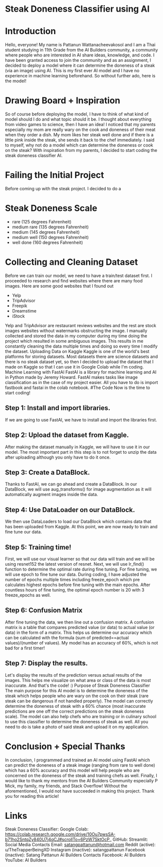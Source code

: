 # Steak Doneness Classifier using AI
# Introduction
Hello, everyone! My name is Pattanun Wattanacheevakosol and I am a Thai student studying in 11th Grade from the AI Builders community, a community where people who are interested in AI share ideas, knowledge, and code. I have been granted access to join the community and as an assignment, I decided to deploy a model where it can determine the doneness of a steak (via an image) using AI. This is my first ever AI model and I have no experience in machine learning beforehand. So without further ado, here is the model!
# Drawing Board + Inspiration
So of course before deploying the model, I have to think of what kind of model should I do and what topic should it be. I thought about everything from video games to science, then I have an idea! I noticed that my parents especially my mom are really wary on the cook and doneness of their meat when they order a dish. My mom likes her steak well done and if there is a little pink inside the steak, she sends it back to the chef immediately. I said to myself, why not do a model which can determine the doneness or cook on the steak? With inspiration from my parents, I decided to start coding the steak doneness classifier AI.
# Failing the Initial Project
Before coming up with the steak project. I decided to do a 
# Steak Doneness Scale
- rare (125 degrees Fahrenheit)
- medium rare (135 degrees Fahrenheit)
- medium (145 degrees Fahrenheit)
- medium well (150 degrees Fahrenheit)
- well done (160 degrees Fahrenheit)

# Collecting and Cleaning Dataset
Before we can train our model, we need to have a train/test dataset first. I proceeded to research and find websites where there are many food images. Here are some good websites that I found out
- Yelp
- TripAdvisor
- Freepik
- Dreamstime
- iStock 

Yelp and TripAdvisor are restaurant reviews websites and the rest are stock images websites without watermarks obstructing the image. I manually collected and stored the data in my computer during my time doing the project which resulted in some ambiguous images. This results in me constantly cleaning the data multiple times and doing so every time I modify the dataset.
Uploading Data on Kaggle
Kaggle is one of the world's best platforms for storing datasets. Most datasets there are science datasets and there is no steak dataset yet, so then I decided to upload the dataset that I made on Kaggle so that I can use it in Google Colab while I'm coding. Machine Learning with FastAI FastAI is a library for machine learning and AI in Python made by Jeremy Howard. FastAI makes tasks like image classification as in the case of my project easier. All you have to do is import fastbook and fastai in the colab notebook.
#The Code
Now is the time to start coding!
## Step 1: Install and import libraries.
If we are going to use FastAI, we have to install and import the libraries first.
## Step 2: Upload the dataset from Kaggle.
After making the dataset manually in Kaggle, we will have to use it in our model. The most important part in this step is to not forget to unzip the data after uploading although you only have to do it once.
## Step 3: Create a DataBlock.
Thanks to FastAI, we can go ahead and create a DataBlock. In our DataBlock, we will use aug_transforms() for image augmentation as it will automatically augment images inside the data.
## Step 4: Use DataLoader on our DataBlock.
We then use DataLoaders to load our DataBlock which contains data that has been uploaded from Kaggle. At this point, we are now ready to train and fine tune our data.
## Step 5: Training time!
First, we will use our visual learner so that our data will train and we will be using resnet152 the latest version of resnet. Next, we will use lr_find() function to determine the optimal rate during fine tuning. For fine tuning, we will use epoch to fine tune our data. During coding, I have adjusted the number of epochs multiple times including freeze_epoch which pre calculates highest epochs before fine tuning with the main epochs. After countless hours of fine tuning, the optimal epoch number is 20 with 3 freeze_epochs as well.
## Step 6: Confusion Matrix
After fine tuning the data, we then line out a confusion matrix. A confusion matrix is a table that compares predicted value (or data) to actual value (or data) in the form of a matrix. This helps us determine our accuracy which can be calculated with the formula (sum of predicted==actual values)/(number of values). My model has an accuracy of 60%, which is not bad for a first timer!
## Step 7: Display the results.
Let's display the results of the prediction versus actual results of the images. This helps me visualize on what area or class of the data is most inaccurate. And that's the code! :)
Purpose of Steak Doneness Classifier
The main purpose for this AI model is to determine the doneness of the steak which helps people who are wary on the cook on their steak (rare steak can be dangerous if not handled properly). The model can correctly determine the doneness of steak with a 60% chance (most inaccurate predictions are one off the correct predictions on the steak doneness scale). The model can also help chefs who are training or in culinary school to use this classifier to determine the doneness of steak as well. All you need to do is take a photo of said steak and upload it on my application.
# Conclusion + Special Thanks
In conclusion, I programmed and trained an AI model using FastAI which can predict the doneness of a steak image (ranging from rare to well done) which has a 60% accuracy and this model will help people who are concerned on the doneness of the steak and training chefs as well. Finally, I would like to thank my mentors from the AI Builders Community especially P Mick, my family, my friends, and Stack Overflow! Without the aforementioned, I would not have succeeded in making this project. Thank you for reading this article!
# Links
Steak Doneness Classifier:
Google Colab: https://colab.research.google.com/drive/10Ou7pwsSA-b71ho2SntqZy840U7j4qCJ#scrollTo=6PzW7SktOcP_
GitHub:
Streamlit:
Social Media Contacts
Email: satangpattanun@hotmail.com
Reddit (active): u/TheTrapperBeingXD
Instagram (inactive): satangpattanun
Facebook (inactive): Satang Pattanun
AI Builders Contacts
Facebook: AI Builders
YouTube: AI Builders
